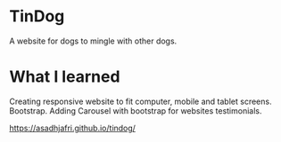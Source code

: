 # TinDog

A website for dogs to mingle with other dogs.

# What I learned

Creating responsive website to fit computer, mobile and tablet screens.
Bootstrap.
Adding Carousel with bootstrap for websites testimonials.

https://asadhjafri.github.io/tindog/
